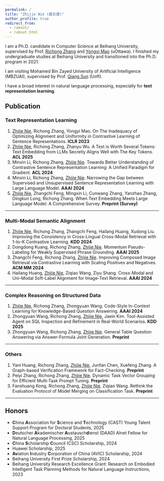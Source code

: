 ```yaml
---
permalink: /
title: "Zhijie Nie (聂志捷)"
author_profile: true
redirect_from: 
  - /about/
  - /about.html
---
```


I am a Ph.D. candidate in Computer Science at Beihang University, supervised by Prof. [Richong Zhang](https://zhangrichong.github.io/) and [Yongyi Mao](https://www.eecs.uottawa.ca/~yymao/) (uOttawa). I finished my undergraduate studies at Beihang University and transitioned into the Ph.D. program in 2021.

I am visiting Mohamed Bin Zayed University of Artificial Intelligence (MBZUAI), supervised by Prof. [Qiang Sun](https://sites.google.com/view/qsun) (Uoft).

I have a broad interest in natural language processing, especially for **text representation learning**.

## Publication

### Text Representation Learning

1. <u>Zhijie Nie</u>, Richong Zhang, Yongyi Mao. On The Inadequacy of Optimizing Alignment and Uniformity in Contrastive Learning of Sentence Representations. **ICLR 2023**
2. <u>Zhijie Nie</u>, Richong Zhang, Zhanyu Wu. A Text is Worth Several Tokens: Text Embedding from LLMs Secretly Aligns Well with The Key Tokens. **ACL 2025**
3. Minxin Li, Richong Zhang, <u>Zhijie Nie</u>. Towards Better Understanding of Contrastive Sentence Representation Learning: A Unified Paradigm for Gradient. **ACL 2024**
4. Minxin Li, Richong Zhang, <u>Zhijie Nie</u>. Narrowing the Gap between Supervised and Unsupervised Sentence Representation Learning with Large Language Model. **AAAI 2024**
5. <u>Zhijie Nie</u>, Zhangchi Feng, Mingxin Li, Cunwang Zhang, Yanzhao Zhang, Dingkun Long, Richong Zhang. When Text Embedding Meets Large Language Model: A Comprehensive Survey. **Preprint (Survey)**

------

### Multi-Modal Semantic Alignment

1. <u>Zhijie Nie</u>, Richong Zhang, Zhangchi Feng, Hailang Huang, Xudong Liu. Improving the Consistency in Cross-Lingual Cross-Modal Retrieval with 1-to-K Contrastive Learning. **KDD 2024**
2. Dongdong Kuang, Richong Zhang, <u>Zhijie Nie</u>. Momentum Pseudo-Labeling for Weakly Supervised Phrase Grounding. **AAAI 2025**
3. Zhangchi Feng, Richong Zhang, <u>Zhijie Nie</u>. Improving Composed Image Retrieval via Contrastive Learning with Scaling Positives and Negatives. **ACM MM 2024**
4. Hailang Huang, <u>Zhijie Nie</u>, Ziqiao Wang, Ziyu Shang. Cross-Modal and Uni-Modal Soft-Label Alignment for Image-Text Retrieval. **AAAI 2024**

------

### Complex Reasoning on Structured Data

1. <u>Zhijie Nie</u>, Richong Zhang, Zhongyuan Wang. Code-Style In-Context Learning for Knowledge-Based Question Answering. **AAAI 2024**
2. Zhongyuan Wang, Richong Zhang, <u>Zhijie Nie</u>, Jaein Kim. Tool-Assisted Agent on SQL Inspection and Refinement in Real-World Scenarios. **KDD 2025**
3. Zhongyuan Wang, Richong Zhang, <u>Zhijie Nie</u>. General Table Question Answering via Answer-Formula Joint Generation. **Preprint**

------

### Others

1. Yani Huang, Richong Zhang, <u>Zhijie Nie</u>, Junfan Chen, Xuefeng Zhang. A Graph-based Verification Framework for Fact-Checking. **Preprint**
2. Peiyi Zhang, Richong Zhang, <u>Zhijie Nie</u>. Dynamic Task Vector Grouping for Efficient Multi-Task Prompt Tuning. **Preprint**
3. Fanshuang Kong, Richong Zhang, <u>Zhijie Nie</u>, Ziqiao Wang. Rethink the Evaluation Protocol of Model Merging on Classification Task. **Preprint**

------

## Honors

- **C**hina **A**ssociation for **S**cience and **T**echnology (CAST) Young Talent Support Program for Doctoral Students, 2025
- **D**eutscher **A**kademischer **A**ustausch**d**ienst (DAAD) AInet Fellow for Natural Language Processing, 2025
- **C**hina **S**cholarship **C**ouncil (CSC) Scholarship, 2024
- Huawei Scholarship, 2025
- **Av**iation **I**ndustry **C**orporation of China (AVIC) Scholarship, 2024
- Beihang University First Prize Scholarship, 2024
- Beihang University Research Excellence Grant: Research on Embodied Intelligent Task Planning Methods for Natural Language Instructions, 2023
